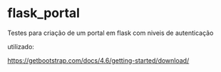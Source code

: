 # flask_portal
Testes para criação de um portal em flask com niveis de autenticação

utilizado:  
   
https://getbootstrap.com/docs/4.6/getting-started/download/